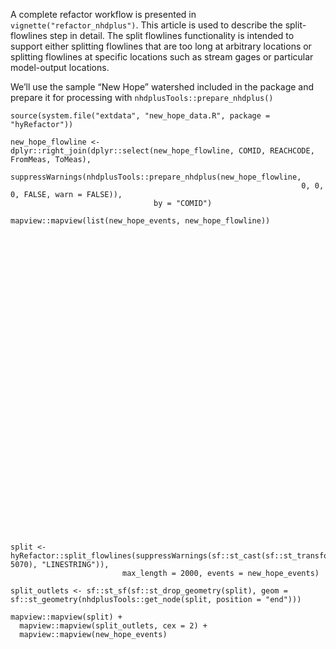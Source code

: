 A complete refactor workflow is presented in
`vignette("refactor_nhdplus")`. This article is used to describe the
split-flowlines step in detail. The split flowlines functionality is
intended to support either splitting flowlines that are too long at
arbitrary locations or splitting flowlines at specific locations such as
stream gages or particular model-output locations.

We’ll use the sample “New Hope” watershed included in the package and
prepare it for processing with `nhdplusTools::prepare_nhdplus()`

    source(system.file("extdata", "new_hope_data.R", package = "hyRefactor"))

    new_hope_flowline <- dplyr::right_join(dplyr::select(new_hope_flowline, COMID, REACHCODE, FromMeas, ToMeas), 
                                    suppressWarnings(nhdplusTools::prepare_nhdplus(new_hope_flowline, 
                                                                     0, 0, 0, FALSE, warn = FALSE)), 
                                    by = "COMID")

    mapview::mapview(list(new_hope_events, new_hope_flowline))

<div id="htmlwidget-2c6b7ea14c68475dcdcb" style="width:672px;height:480px;" class="leaflet html-widget"></div>
<script type="application/json" data-for="htmlwidget-2c6b7ea14c68475dcdcb">{"x":{"options":{"minZoom":1,"maxZoom":52,"crs":{"crsClass":"L.CRS.EPSG3857","code":null,"proj4def":null,"projectedBounds":null,"options":{}},"preferCanvas":false,"bounceAtZoomLimits":false,"maxBounds":[[[-90,-370]],[[90,370]]]},"calls":[{"method":"addProviderTiles","args":["CartoDB.Positron","CartoDB.Positron","CartoDB.Positron",{"errorTileUrl":"","noWrap":false,"detectRetina":false,"pane":"tilePane"}]},{"method":"addProviderTiles","args":["CartoDB.DarkMatter","CartoDB.DarkMatter","CartoDB.DarkMatter",{"errorTileUrl":"","noWrap":false,"detectRetina":false,"pane":"tilePane"}]},{"method":"addProviderTiles","args":["OpenStreetMap","OpenStreetMap","OpenStreetMap",{"errorTileUrl":"","noWrap":false,"detectRetina":false,"pane":"tilePane"}]},{"method":"addProviderTiles","args":["Esri.WorldImagery","Esri.WorldImagery","Esri.WorldImagery",{"errorTileUrl":"","noWrap":false,"detectRetina":false,"pane":"tilePane"}]},{"method":"addProviderTiles","args":["OpenTopoMap","OpenTopoMap","OpenTopoMap",{"errorTileUrl":"","noWrap":false,"detectRetina":false,"pane":"tilePane"}]},{"method":"createMapPane","args":["point",440]},{"method":"addFlatGeoBuf","args":["new_hope_events","new_hope_events",null,true,"1",{"radius":6,"stroke":true,"color":"#333333","weight":1,"opacity":0.9,"fill":true,"fillColor":"#6666FF","fillOpacity":0.6},{"className":"","pane":"point"},"mapview-popup",{"radius":{"to":[3,15],"from":[3,15]},"weight":{"to":[1,10],"from":[1,10]},"opacity":{"to":[0,1],"from":[0,1]},"fillOpacity":{"to":[0,1],"from":[0,1]}}]},{"method":"addScaleBar","args":[{"maxWidth":100,"metric":true,"imperial":true,"updateWhenIdle":true,"position":"bottomleft"}]},{"method":"addHomeButton","args":[-79.115,35.872222,-78.893528,35.983222,"new_hope_events","Zoom to new_hope_events","<strong> new_hope_events <\/strong>","bottomright"]},{"method":"addLegend","args":[{"colors":["#6666FF"],"labels":["new_hope_events"],"na_color":null,"na_label":"NA","opacity":1,"position":"topright","type":"factor","title":"","extra":null,"layerId":null,"className":"info legend","group":"new_hope_events"}]},{"method":"createMapPane","args":["line",430]},{"method":"addFlatGeoBuf","args":["new_hope_flowline","new_hope_flowline",null,true,"1",{"radius":6,"stroke":true,"color":"#6666FF","weight":2,"opacity":0.9,"fill":false,"fillColor":null,"fillOpacity":1},{"className":"","pane":"line"},"mapview-popup",{"radius":{"to":[3,15],"from":[3,15]},"weight":{"to":[1,10],"from":[1,10]},"opacity":{"to":[0,1],"from":[0,1]},"fillOpacity":{"to":[0,1],"from":[0,1]}}]},{"method":"addHomeButton","args":[-79.165965988,35.785520011,-78.838664521,36.0259850770001,"new_hope_flowline","Zoom to new_hope_flowline","<strong> new_hope_flowline <\/strong>","bottomright"]},{"method":"addLayersControl","args":[["CartoDB.Positron","CartoDB.DarkMatter","OpenStreetMap","Esri.WorldImagery","OpenTopoMap"],["new_hope_events","new_hope_flowline"],{"collapsed":true,"autoZIndex":true,"position":"topleft"}]},{"method":"addLegend","args":[{"colors":["#6666FF"],"labels":["new_hope_flowline"],"na_color":null,"na_label":"NA","opacity":1,"position":"topright","type":"factor","title":"","extra":null,"layerId":null,"className":"info legend","group":"new_hope_flowline"}]},{"method":"addHomeButton","args":[-79.165965988,35.785520011,-78.838664521,36.0259850770001,null,"Zoom to full extent","<strong>Zoom full<\/strong>","bottomleft"]}],"fitBounds":[35.785520011,-79.165965988,36.0259850770001,-78.838664521,[]]},"evals":[],"jsHooks":{"render":[{"code":"function(el, x, data) {\n  return (\n      function(el, x, data) {\n      // get the leaflet map\n      var map = this; //HTMLWidgets.find('#' + el.id);\n      // we need a new div element because we have to handle\n      // the mouseover output separately\n      // debugger;\n      function addElement () {\n      // generate new div Element\n      var newDiv = $(document.createElement('div'));\n      // append at end of leaflet htmlwidget container\n      $(el).append(newDiv);\n      //provide ID and style\n      newDiv.addClass('lnlt');\n      newDiv.css({\n      'position': 'relative',\n      'bottomleft':  '0px',\n      'background-color': 'rgba(255, 255, 255, 0.7)',\n      'box-shadow': '0 0 2px #bbb',\n      'background-clip': 'padding-box',\n      'margin': '0',\n      'padding-left': '5px',\n      'color': '#333',\n      'font': '9px/1.5 \"Helvetica Neue\", Arial, Helvetica, sans-serif',\n      'z-index': '700',\n      });\n      return newDiv;\n      }\n\n\n      // check for already existing lnlt class to not duplicate\n      var lnlt = $(el).find('.lnlt');\n\n      if(!lnlt.length) {\n      lnlt = addElement();\n\n      // grab the special div we generated in the beginning\n      // and put the mousmove output there\n\n      map.on('mousemove', function (e) {\n      if (e.originalEvent.ctrlKey) {\n      if (document.querySelector('.lnlt') === null) lnlt = addElement();\n      lnlt.text(\n                           ' lon: ' + (e.latlng.lng).toFixed(5) +\n                           ' | lat: ' + (e.latlng.lat).toFixed(5) +\n                           ' | zoom: ' + map.getZoom() +\n                           ' | x: ' + L.CRS.EPSG3857.project(e.latlng).x.toFixed(0) +\n                           ' | y: ' + L.CRS.EPSG3857.project(e.latlng).y.toFixed(0) +\n                           ' | epsg: 3857 ' +\n                           ' | proj4: +proj=merc +a=6378137 +b=6378137 +lat_ts=0.0 +lon_0=0.0 +x_0=0.0 +y_0=0 +k=1.0 +units=m +nadgrids=@null +no_defs ');\n      } else {\n      if (document.querySelector('.lnlt') === null) lnlt = addElement();\n      lnlt.text(\n                      ' lon: ' + (e.latlng.lng).toFixed(5) +\n                      ' | lat: ' + (e.latlng.lat).toFixed(5) +\n                      ' | zoom: ' + map.getZoom() + ' ');\n      }\n      });\n\n      // remove the lnlt div when mouse leaves map\n      map.on('mouseout', function (e) {\n      var strip = document.querySelector('.lnlt');\n      if( strip !==null) strip.remove();\n      });\n\n      };\n\n      //$(el).keypress(67, function(e) {\n      map.on('preclick', function(e) {\n      if (e.originalEvent.ctrlKey) {\n      if (document.querySelector('.lnlt') === null) lnlt = addElement();\n      lnlt.text(\n                      ' lon: ' + (e.latlng.lng).toFixed(5) +\n                      ' | lat: ' + (e.latlng.lat).toFixed(5) +\n                      ' | zoom: ' + map.getZoom() + ' ');\n      var txt = document.querySelector('.lnlt').textContent;\n      console.log(txt);\n      //txt.innerText.focus();\n      //txt.select();\n      setClipboardText('\"' + txt + '\"');\n      }\n      });\n\n      }\n      ).call(this.getMap(), el, x, data);\n}","data":null},{"code":"function(el, x, data) {\n  return (function(el,x,data){\n           var map = this;\n\n           map.on('keypress', function(e) {\n               console.log(e.originalEvent.code);\n               var key = e.originalEvent.code;\n               if (key === 'KeyE') {\n                   var bb = this.getBounds();\n                   var txt = JSON.stringify(bb);\n                   console.log(txt);\n\n                   setClipboardText('\\'' + txt + '\\'');\n               }\n           })\n        }).call(this.getMap(), el, x, data);\n}","data":null}]}}</script>

    split <- hyRefactor::split_flowlines(suppressWarnings(sf::st_cast(sf::st_transform(new_hope_flowline, 5070), "LINESTRING")), 
                             max_length = 2000, events = new_hope_events)

    split_outlets <- sf::st_sf(sf::st_drop_geometry(split), geom = sf::st_geometry(nhdplusTools::get_node(split, position = "end")))

    mapview::mapview(split) +
      mapview::mapview(split_outlets, cex = 2) +
      mapview::mapview(new_hope_events)

<div id="htmlwidget-81feb98e83be4ee29547" style="width:672px;height:480px;" class="leaflet html-widget"></div>
<script type="application/json" data-for="htmlwidget-81feb98e83be4ee29547">{"x":{"options":{"minZoom":1,"maxZoom":52,"crs":{"crsClass":"L.CRS.EPSG3857","code":null,"proj4def":null,"projectedBounds":null,"options":{}},"preferCanvas":false,"bounceAtZoomLimits":false,"maxBounds":[[[-90,-370]],[[90,370]]]},"calls":[{"method":"addProviderTiles","args":["CartoDB.Positron","CartoDB.Positron","CartoDB.Positron",{"errorTileUrl":"","noWrap":false,"detectRetina":false,"pane":"tilePane"}]},{"method":"addProviderTiles","args":["CartoDB.DarkMatter","CartoDB.DarkMatter","CartoDB.DarkMatter",{"errorTileUrl":"","noWrap":false,"detectRetina":false,"pane":"tilePane"}]},{"method":"addProviderTiles","args":["OpenStreetMap","OpenStreetMap","OpenStreetMap",{"errorTileUrl":"","noWrap":false,"detectRetina":false,"pane":"tilePane"}]},{"method":"addProviderTiles","args":["Esri.WorldImagery","Esri.WorldImagery","Esri.WorldImagery",{"errorTileUrl":"","noWrap":false,"detectRetina":false,"pane":"tilePane"}]},{"method":"addProviderTiles","args":["OpenTopoMap","OpenTopoMap","OpenTopoMap",{"errorTileUrl":"","noWrap":false,"detectRetina":false,"pane":"tilePane"}]},{"method":"createMapPane","args":["line",430]},{"method":"addFlatGeoBuf","args":["split","split",null,true,"mvFeatureId",{"radius":6,"stroke":true,"color":"#6666FF","weight":2,"opacity":0.9,"fill":false,"fillColor":null,"fillOpacity":1},{"className":"","pane":"line"},"mapview-popup",{"radius":{"to":[3,15],"from":[3,15]},"weight":{"to":[1,10],"from":[1,10]},"opacity":{"to":[0,1],"from":[0,1]},"fillOpacity":{"to":[0,1],"from":[0,1]}}]},{"method":"addScaleBar","args":[{"maxWidth":100,"metric":true,"imperial":true,"updateWhenIdle":true,"position":"bottomleft"}]},{"method":"addHomeButton","args":[-79.165965988,35.785520011,-78.838664521,36.0259850770001,"split","Zoom to split","<strong> split <\/strong>","bottomright"]},{"method":"addLegend","args":[{"colors":["#6666FF"],"labels":["split"],"na_color":null,"na_label":"NA","opacity":1,"position":"topright","type":"factor","title":"","extra":null,"layerId":null,"className":"info legend","group":"split"}]},{"method":"createMapPane","args":["point",440]},{"method":"addFlatGeoBuf","args":["split_outlets","split_outlets",null,true,"mvFeatureId",{"radius":2,"stroke":true,"color":"#333333","weight":1,"opacity":0.9,"fill":true,"fillColor":"#6666FF","fillOpacity":0.6},{"className":"","pane":"point"},"mapview-popup",{"radius":{"to":[3,15],"from":[3,15]},"weight":{"to":[1,10],"from":[1,10]},"opacity":{"to":[0,1],"from":[0,1]},"fillOpacity":{"to":[0,1],"from":[0,1]}}]},{"method":"addHomeButton","args":[-79.1568159879999,35.798691278,-78.854119188,36.0191339513147,"split_outlets","Zoom to split_outlets","<strong> split_outlets <\/strong>","bottomright"]},{"method":"addLegend","args":[{"colors":["#6666FF"],"labels":["split_outlets"],"na_color":null,"na_label":"NA","opacity":1,"position":"topright","type":"factor","title":"","extra":null,"layerId":null,"className":"info legend","group":"split_outlets"}]},{"method":"addFlatGeoBuf","args":["new_hope_events","new_hope_events",null,true,"mvFeatureId",{"radius":6,"stroke":true,"color":"#333333","weight":1,"opacity":0.9,"fill":true,"fillColor":"#6666FF","fillOpacity":0.6},{"className":"","pane":"point"},"mapview-popup",{"radius":{"to":[3,15],"from":[3,15]},"weight":{"to":[1,10],"from":[1,10]},"opacity":{"to":[0,1],"from":[0,1]},"fillOpacity":{"to":[0,1],"from":[0,1]}}]},{"method":"addHomeButton","args":[-79.115,35.872222,-78.893528,35.983222,"new_hope_events","Zoom to new_hope_events","<strong> new_hope_events <\/strong>","bottomright"]},{"method":"addLayersControl","args":[["CartoDB.Positron","CartoDB.DarkMatter","OpenStreetMap","Esri.WorldImagery","OpenTopoMap"],["split","split_outlets","new_hope_events"],{"collapsed":true,"autoZIndex":true,"position":"topleft"}]},{"method":"addLegend","args":[{"colors":["#6666FF"],"labels":["new_hope_events"],"na_color":null,"na_label":"NA","opacity":1,"position":"topright","type":"factor","title":"","extra":null,"layerId":null,"className":"info legend","group":"new_hope_events"}]},{"method":"addHomeButton","args":[-79.165965988,35.785520011,-78.838664521,36.0259850770001,null,"Zoom to full extent","<strong>Zoom full<\/strong>","bottomleft"]}],"fitBounds":[35.785520011,-79.165965988,36.0259850770001,-78.838664521,[]]},"evals":[],"jsHooks":{"render":[{"code":"function(el, x, data) {\n  return (\n      function(el, x, data) {\n      // get the leaflet map\n      var map = this; //HTMLWidgets.find('#' + el.id);\n      // we need a new div element because we have to handle\n      // the mouseover output separately\n      // debugger;\n      function addElement () {\n      // generate new div Element\n      var newDiv = $(document.createElement('div'));\n      // append at end of leaflet htmlwidget container\n      $(el).append(newDiv);\n      //provide ID and style\n      newDiv.addClass('lnlt');\n      newDiv.css({\n      'position': 'relative',\n      'bottomleft':  '0px',\n      'background-color': 'rgba(255, 255, 255, 0.7)',\n      'box-shadow': '0 0 2px #bbb',\n      'background-clip': 'padding-box',\n      'margin': '0',\n      'padding-left': '5px',\n      'color': '#333',\n      'font': '9px/1.5 \"Helvetica Neue\", Arial, Helvetica, sans-serif',\n      'z-index': '700',\n      });\n      return newDiv;\n      }\n\n\n      // check for already existing lnlt class to not duplicate\n      var lnlt = $(el).find('.lnlt');\n\n      if(!lnlt.length) {\n      lnlt = addElement();\n\n      // grab the special div we generated in the beginning\n      // and put the mousmove output there\n\n      map.on('mousemove', function (e) {\n      if (e.originalEvent.ctrlKey) {\n      if (document.querySelector('.lnlt') === null) lnlt = addElement();\n      lnlt.text(\n                           ' lon: ' + (e.latlng.lng).toFixed(5) +\n                           ' | lat: ' + (e.latlng.lat).toFixed(5) +\n                           ' | zoom: ' + map.getZoom() +\n                           ' | x: ' + L.CRS.EPSG3857.project(e.latlng).x.toFixed(0) +\n                           ' | y: ' + L.CRS.EPSG3857.project(e.latlng).y.toFixed(0) +\n                           ' | epsg: 3857 ' +\n                           ' | proj4: +proj=merc +a=6378137 +b=6378137 +lat_ts=0.0 +lon_0=0.0 +x_0=0.0 +y_0=0 +k=1.0 +units=m +nadgrids=@null +no_defs ');\n      } else {\n      if (document.querySelector('.lnlt') === null) lnlt = addElement();\n      lnlt.text(\n                      ' lon: ' + (e.latlng.lng).toFixed(5) +\n                      ' | lat: ' + (e.latlng.lat).toFixed(5) +\n                      ' | zoom: ' + map.getZoom() + ' ');\n      }\n      });\n\n      // remove the lnlt div when mouse leaves map\n      map.on('mouseout', function (e) {\n      var strip = document.querySelector('.lnlt');\n      if( strip !==null) strip.remove();\n      });\n\n      };\n\n      //$(el).keypress(67, function(e) {\n      map.on('preclick', function(e) {\n      if (e.originalEvent.ctrlKey) {\n      if (document.querySelector('.lnlt') === null) lnlt = addElement();\n      lnlt.text(\n                      ' lon: ' + (e.latlng.lng).toFixed(5) +\n                      ' | lat: ' + (e.latlng.lat).toFixed(5) +\n                      ' | zoom: ' + map.getZoom() + ' ');\n      var txt = document.querySelector('.lnlt').textContent;\n      console.log(txt);\n      //txt.innerText.focus();\n      //txt.select();\n      setClipboardText('\"' + txt + '\"');\n      }\n      });\n\n      }\n      ).call(this.getMap(), el, x, data);\n}","data":null},{"code":"function(el, x, data) {\n  return (function(el,x,data){\n           var map = this;\n\n           map.on('keypress', function(e) {\n               console.log(e.originalEvent.code);\n               var key = e.originalEvent.code;\n               if (key === 'KeyE') {\n                   var bb = this.getBounds();\n                   var txt = JSON.stringify(bb);\n                   console.log(txt);\n\n                   setClipboardText('\\'' + txt + '\\'');\n               }\n           })\n        }).call(this.getMap(), el, x, data);\n}","data":null}]}}</script>
